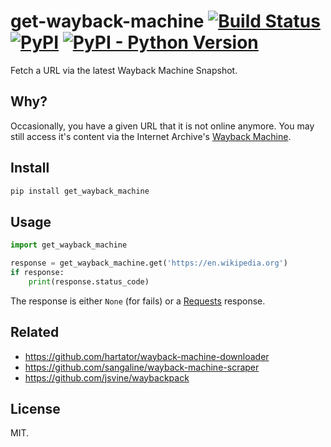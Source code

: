 # get-wayback-machine [![Build Status](https://travis-ci.com/jfilter/get-wayback-machine.svg?branch=master)](https://travis-ci.com/jfilter/get-wayback-machine) [![PyPI](https://img.shields.io/pypi/v/get-wayback-machine.svg)](https://pypi.org/project/get-wayback-machine/) [![PyPI - Python Version](https://img.shields.io/pypi/pyversions/get-wayback-machine.svg)](https://pypi.org/project/get-wayback-machine/)

Fetch a URL via the latest Wayback Machine Snapshot.

## Why?

Occasionally, you have a given URL that it is not online anymore. You may still access it's content via the Internet Archive's [Wayback Machine](https://archive.org/web/).

## Install

```bash
pip install get_wayback_machine
```

## Usage

```python
import get_wayback_machine

response = get_wayback_machine.get('https://en.wikipedia.org')
if response:
    print(response.status_code)
```

The response is either `None` (for fails) or a [Requests](http://docs.python-requests.org/en/master/) response.

## Related

-   https://github.com/hartator/wayback-machine-downloader
-   https://github.com/sangaline/wayback-machine-scraper
-   https://github.com/jsvine/waybackpack

## License

MIT.

